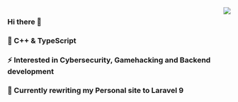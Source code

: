 <img align="right" src="https://github-readme-stats.vercel.app/api?username=RaidoNek&show_icons=true&theme=dark" />

### Hi there 👋
### 🤔 C++ & TypeScript
### ⚡ Interested in Cybersecurity, Gamehacking and Backend development
### 🔭 Currently rewriting my Personal site to Laravel 9

<!--
**RaidoNek/RaidoNek** is a ✨ _special_ ✨ repository because its `README.md` (this file) appears on your GitHub profile.

Here are some ideas to get you started:

- 🔭 I’m currently working on ...
- 🌱 I’m currently learning ...
- 👯 I’m looking to collaborate on ...
- 🤔 I’m looking for help with ...
- 💬 Ask me about ...
- 📫 How to reach me: ...
- 😄 Pronouns: ...
- ⚡ Fun fact: ...
-->

